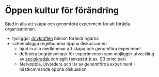 # Öppen kultur för förändring

<summary>
Bjud in alla att skapa och genomföra experiment för att förädla organisationen.
</summary>

- tydliggör [drivkraften](glossary:organizational-driver) bakom förändringarna
- schemalägga regelbundna öppna diskussioner: 
    - bjud in alla medlemmar att skapa och genomföra experiment
    - definiera begränsningar för experimenten som möjliggör utveckling av [sociokratisk](glossary:sociocracy) och agilt tänkesätt (t.ex. S3 principer)
    - återkoppla, utvärdera och lär av genomförda experiment i nästkommande öppna diskussion